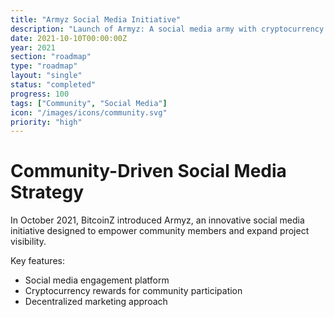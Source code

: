 ```yaml
---
title: "Armyz Social Media Initiative"
description: "Launch of Armyz: A social media army with cryptocurrency rewards"
date: 2021-10-10T00:00:00Z
year: 2021
section: "roadmap"
type: "roadmap"
layout: "single"
status: "completed"
progress: 100
tags: ["Community", "Social Media"]
icon: "/images/icons/community.svg"
priority: "high"
---
```


# Community-Driven Social Media Strategy

In October 2021, BitcoinZ introduced Armyz, an innovative social media initiative designed to empower community members and expand project visibility.

Key features:
- Social media engagement platform
- Cryptocurrency rewards for community participation
- Decentralized marketing approach
